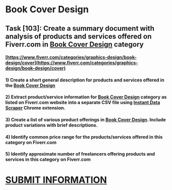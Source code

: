 # Book Cover Design
## Task [103]: Create a summary document with analysis of products and services offered on Fiverr.com in [Book Cover Design](https://www.fiverr.com/categories/graphics-design/book-design/cover) category
#### [https://www.fiverr.com/categories/graphics-design/book-design/cover](https://www.fiverr.com/categories/graphics-design/book-design/cover)
#### 1) Create a short general description for products and services offered in the [Book Cover Design](https://www.fiverr.com/categories/graphics-design/book-design/cover)
#### 2) Extract product/service information for [Book Cover Design](https://www.fiverr.com/categories/graphics-design/book-design/cover) category as listed on Fiverr.com website into a separate CSV file using [Instant Data Scraper](https://chrome.google.com/webstore/detail/instant-data-scraper/ofaokhiedipichpaobibbnahnkdoiiah) Chrome extension.
#### 3) Create a list of various product offerings in [Book Cover Design](https://www.fiverr.com/categories/graphics-design/book-design/cover). Include product variations with brief descriptions.
#### 4) Identify common price range for the products/services offered in this category on Fiverr.com
#### 5) Identify approximate number of freelancers offering products and services in this category on Fiverr.com

# [SUBMIT INFORMATION](https://forms.office.com/r/8AEKjkLxKG)
